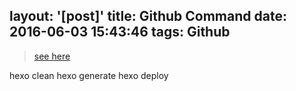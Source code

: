 layout: '[post]'
title: Github Command
date: 2016-06-03 15:43:46
tags: Github
---
>[see here](http://sunwhut.com/2015/10/30/buildBlog/)

hexo clean
hexo generate
hexo deploy